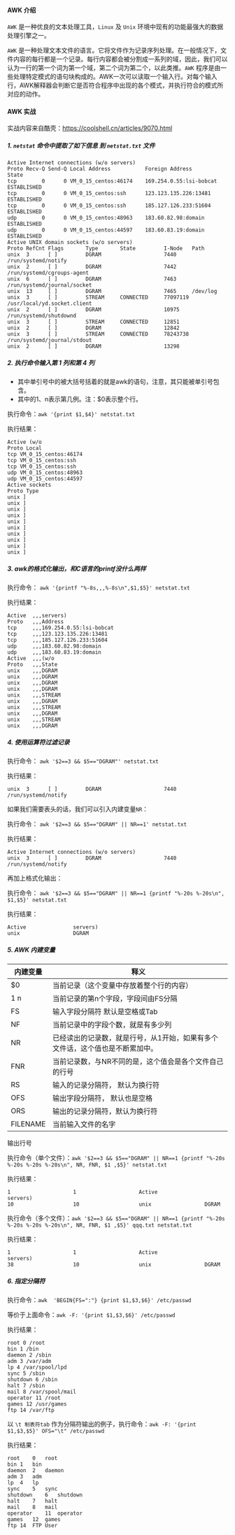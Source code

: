 #### AWK 介绍
`AWK` 是一种优良的文本处理工具，`Linux` 及 `Unix` 环境中现有的功能最强大的数据处理引擎之一。

`AWK` 是一种处理文本文件的语言。它将文件作为记录序列处理。在一般情况下，文件内容的每行都是一个记录。每行内容都会被分割成一系列的域，因此，我们可以认为一行的第一个词为第一个域，第二个词为第二个，以此类推。`AWK` 程序是由一些处理特定模式的语句块构成的。AWK一次可以读取一个输入行。对每个输入行，AWK解释器会判断它是否符合程序中出现的各个模式，并执行符合的模式所对应的动作。

#### AWK 实战
实战内容来自酷壳：https://coolshell.cn/articles/9070.html
##### 1.  `netstat` 命令中提取了如下信息 到 `netstat.txt` 文件
```
Active Internet connections (w/o servers)
Proto Recv-Q Send-Q Local Address           Foreign Address         State
tcp        0      0 VM_0_15_centos:46174    169.254.0.55:lsi-bobcat ESTABLISHED
tcp        0      0 VM_0_15_centos:ssh      123.123.135.226:13481   ESTABLISHED
tcp        0      0 VM_0_15_centos:ssh      185.127.126.233:51604   ESTABLISHED
udp        0      0 VM_0_15_centos:48963    183.60.82.98:domain     ESTABLISHED
udp        0      0 VM_0_15_centos:44597    183.60.83.19:domain     ESTABLISHED
Active UNIX domain sockets (w/o servers)
Proto RefCnt Flags       Type       State         I-Node   Path
unix  3      [ ]         DGRAM                    7440     /run/systemd/notify
unix  2      [ ]         DGRAM                    7442     /run/systemd/cgroups-agent
unix  6      [ ]         DGRAM                    7463     /run/systemd/journal/socket
unix  13     [ ]         DGRAM                    7465     /dev/log
unix  3      [ ]         STREAM     CONNECTED     77097119 /usr/local/yd.socket.client
unix  2      [ ]         DGRAM                    10975    /run/systemd/shutdownd
unix  3      [ ]         STREAM     CONNECTED     12851
unix  2      [ ]         DGRAM                    12842
unix  3      [ ]         STREAM     CONNECTED     78243738 /run/systemd/journal/stdout
unix  2      [ ]         DGRAM                    13298
```

##### 2. 执行命令输入第 1 列和第 4 列
- 其中单引号中的被大括号括着的就是awk的语句，注意，其只能被单引号包含。
- 其中的$1、$n表示第几例。注：$0表示整个行。

执行命令：`awk '{print $1,$4}' netstat.txt`

执行结果：
```
Active (w/o
Proto Local
tcp VM_0_15_centos:46174
tcp VM_0_15_centos:ssh
tcp VM_0_15_centos:ssh
udp VM_0_15_centos:48963
udp VM_0_15_centos:44597
Active sockets
Proto Type
unix ]
unix ]
unix ]
unix ]
unix ]
unix ]
unix ]
unix ]
unix ]
unix ]
```

##### 3. awk的格式化输出，和C语言的printf没什么两样

执行命令： `awk '{printf "%-8s,,,%-8s\n",$1,$5}' netstat.txt`

执行结果：
```
Active  ,,,servers)
Proto   ,,,Address
tcp     ,,,169.254.0.55:lsi-bobcat
tcp     ,,,123.123.135.226:13481
tcp     ,,,185.127.126.233:51604
udp     ,,,183.60.82.98:domain
udp     ,,,183.60.83.19:domain
Active  ,,,(w/o
Proto   ,,,State
unix    ,,,DGRAM
unix    ,,,DGRAM
unix    ,,,DGRAM
unix    ,,,DGRAM
unix    ,,,STREAM
unix    ,,,DGRAM
unix    ,,,STREAM
unix    ,,,DGRAM
unix    ,,,STREAM
unix    ,,,DGRAM
```

##### 4. 使用运算符过滤记录
执行命令： `awk '$2==3 && $5=="DGRAM"' netstat.txt`

执行结果：
```
unix  3      [ ]         DGRAM                    7440     /run/systemd/notify
```
如果我们需要表头的话，我们可以引入内建变量`NR`：

执行命令： `awk '$2==3 && $5=="DGRAM" || NR==1' netstat.txt`

执行结果：
```
Active Internet connections (w/o servers)
unix  3      [ ]         DGRAM                    7440     /run/systemd/notify
```

再加上格式化输出：

执行命令： `awk '$2==3 && $5=="DGRAM" || NR==1 {printf "%-20s %-20s\n", $1,$5}' netstat.txt`

执行结果：
```
Active               servers)
unix                 DGRAM
```

##### 5. AWK 内建变量
|内建变量  | 释义
| --- | --- |
| $0 | 当前记录（这个变量中存放着整个行的内容） |
| $1~$n | 当前记录的第n个字段，字段间由FS分隔 |
| FS | 输入字段分隔符 默认是空格或Tab |
| NF | 当前记录中的字段个数，就是有多少列 |
| NR | 已经读出的记录数，就是行号，从1开始，如果有多个文件话，这个值也是不断累加中。 |
| FNR | 当前记录数，与NR不同的是，这个值会是各个文件自己的行号 |
| RS | 输入的记录分隔符， 默认为换行符 |
| OFS | 输出字段分隔符， 默认也是空格 |
| ORS | 输出的记录分隔符，默认为换行符 |
| FILENAME | 当前输入文件的名字 |

输出行号

执行命令（单个文件）：`awk '$2==3 && $5=="DGRAM" || NR==1 {printf "%-20s %-20s %-20s %-20s\n", NR, FNR, $1 ,$5}' netstat.txt`

执行结果：
```
1                    1                    Active               servers)
10                   10                   unix                 DGRAM
```

执行命令（多个文件）：`awk '$2==3 && $5=="DGRAM" || NR==1 {printf "%-20s %-20s %-20s %-20s\n", NR, FNR, $1 ,$5}' qqq.txt netstat.txt`

执行结果：
```
1                    1                    Active               servers)
38                   10                   unix                 DGRAM
```

##### 6. 指定分隔符

执行命令：`awk  'BEGIN{FS=":"} {print $1,$3,$6}' /etc/passwd`

等价于上面命令：`awk -F: '{print $1,$3,$6}' /etc/passwd`

执行结果：
```
root 0 /root
bin 1 /bin
daemon 2 /sbin
adm 3 /var/adm
lp 4 /var/spool/lpd
sync 5 /sbin
shutdown 6 /sbin
halt 7 /sbin
mail 8 /var/spool/mail
operator 11 /root
games 12 /usr/games
ftp 14 /var/ftp
```
以 `\t 制表符tab` 作为分隔符输出的例子，执行命令：`awk -F: '{print $1,$3,$5}' OFS="\t" /etc/passwd`

执行结果：
```
root	0	root
bin	1	bin
daemon	2	daemon
adm	3	adm
lp	4	lp
sync	5	sync
shutdown	6	shutdown
halt	7	halt
mail	8	mail
operator	11	operator
games	12	games
ftp	14	FTP User
```
